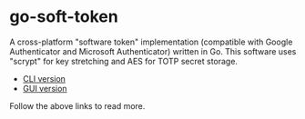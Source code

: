 # go-soft-token

A cross-platform "software token" implementation (compatible with Google Authenticator and Microsoft Authenticator) written in Go.
This software uses "scrypt" for key stretching and AES for TOTP secret storage.

- [CLI version](cli)
- [GUI version](gui)

Follow the above links to read more.
